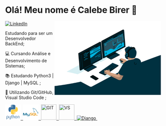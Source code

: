 # Olá! Meu nome é Calebe Birer 👾

<img src = ".github\banner.gif" width = "344px" height = "240" align = "right">

<div id="badges">
  <a href = "https://www.linkedin.com/in/calebe-birer/">
    <img src="https://img.shields.io/badge/LinkedIn-blue?style=for-the-badge&logo=linkedin&logoColor=white" alt="LinkedIn"/>
  </a>
</div>

Estudando para ser um Desenvolvedor BackEnd;

💻 Cursando Análise e Desenvolvimento de Sistemas;

📚 Estudando Python3 | Django | MySQL ;

🧰 Utilizando Git/GitHub, Visual Studio Code ;

<div>
<a href = "https://github.com/CalebeMito">
  <img src="https://raw.githubusercontent.com/devicons/devicon/master/icons/python/python-original-wordmark.svg"
  alt="Python" width="50" height="50"/>&nbsp;
   </a>
  
<a href = "https://github.com/CalebeMito">
  <img src="https://raw.githubusercontent.com/devicons/devicon/master/icons/mysql/mysql-original-wordmark.svg"
  title="MySQL" alt="MySQL" width="50" height="50"/>&nbsp;
   </a>

<a href = "https://github.com/CalebeMito">
<img src="https://user-images.githubusercontent.com/25181517/192108372-f71d70ac-7ae6-4c0d-8395-51d8870c2ef0.png"
  title="GIT" width="50" height="50"/>&nbsp;
   </a>
<a href = "https://github.com/CalebeMito">
<img src="https://user-images.githubusercontent.com/25181517/192108891-d86b6220-e232-423a-bf5f-90903e6887c3.png"
  title="VS" width="50" height="50"/>&nbsp;
   </a>

<a href = "https://github.com/CalebeMito">
  <img src="https://github.com/marwin1991/profile-technology-icons/assets/62091613/9bf5650b-e534-4eae-8a26-8379d076f3b4"
  alt="Django" width="50" height="50"/>&nbsp;
   </a>

</div>



